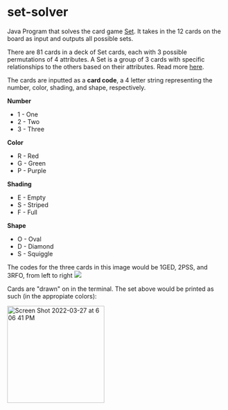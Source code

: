 # set-solver

Java Program that solves the card game [Set](https://en.wikipedia.org/wiki/Set_(card_game)). It takes in the 12 cards on the board as input and outputs all possible sets. 

There are 81 cards in a deck of Set cards, each with 3 possible permutations of 4 attributes. A Set is a group of 3 cards with specific relationships to the others based on their attributes. Read more [here](https://en.wikipedia.org/wiki/Set_(card_game)).

The cards are inputted as a **card code**, a 4 letter string representing the number, color, shading, and shape, respectively. 

**Number**
 - 1 - One
 - 2 - Two
 - 3 - Three

**Color**
 - R - Red
 - G - Green
 - P - Purple

**Shading**
 - E - Empty
 - S - Striped
 - F - Full

**Shape**
- O - Oval
- D - Diamond
- S - Squiggle

The codes for the three cards in this image would be 1GED, 2PSS, and 3RFO, from left to right
![](https://upload.wikimedia.org/wikipedia/commons/8/8f/Set-game-cards.png)

Cards are "drawn" on in the terminal. The set above would be printed as such (in the appropiate colors):

<img width="224" alt="Screen Shot 2022-03-27 at 6 06 41 PM" src="https://user-images.githubusercontent.com/102486685/160302961-34e23c67-133a-4a02-bee2-2a1a892e24bc.png">

